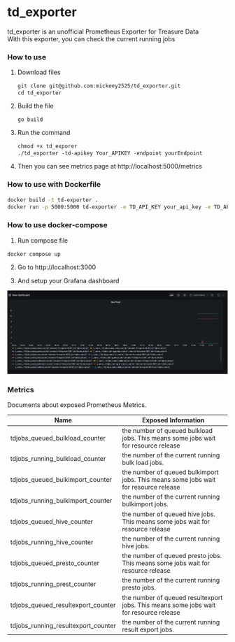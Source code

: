 td_exporter
===

td_exporter is an unofficial Prometheus Exporter for Treasure Data  
With this exporter, you can check the current running jobs 

### How to use

1. Download files
    ```
    git clone git@github.com:mickeey2525/td_exporter.git
    cd td_exporter
    ```

2. Build the file
    ```
    go build 
    ```

3. Run the command
    ```
    chmod +x td_exporer
    ./td_exporter -td-apikey Your_APIKEY -endpoint yourEndpoint
    ```

4. Then you can see metrics page at http://localhost:5000/metrics

### How to use with Dockerfile

```bash
docker build -t td-exporter .
docker run -p 5000:5000 td-exporter -e TD_API_KEY your_api_key -e TD_API_HOST your_api_endpoint
```

### How to use docker-compose

1. Run compose file

```bash
docker compose up
```

2. Go to http://localhost:3000

3. And setup your Grafana dashboard

![Grafana Dashboard Image](image/grafana-dashboard-image.png)

### Metrics

Documents about exposed Prometheus Metrics.  

|Name|Exposed Information|
|---|---|
|tdjobs_queued_bulkload_counter|the number of queued bulkload jobs. This means some jobs wait for resource release|
|tdjobs_running_bulkload_counter|the number of the current running bulk load jobs.|
|tdjobs_queued_bulkimport_counter|the number of queued bulkimport jobs. This means some jobs wait for resource release|
|tdjobs_running_bulkimport_counter|the number of the current running bulkimport jobs.|
|tdjobs_queued_hive_counter|the number of queued hive jobs. This means some jobs wait for resource release|
|tdjobs_running_hive_counter|the number of the current running hive jobs.|
|tdjobs_queued_presto_counter|the number of queued presto jobs. This means some jobs wait for resource release|
|tdjobs_running_prest_counter|the number of the current running presto jobs.|
|tdjobs_queued_resultexport_counter|the number of queued resultexport jobs. This means some jobs wait for resource release|
|tdjobs_running_resultexport_counter|the number of the current running result export jobs.|

